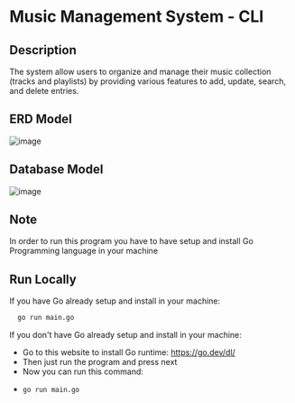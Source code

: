 
# Music Management System - CLI
## Description

 The system allow users to organize and manage their music collection (tracks and playlists) by providing various features to add, update, search, and delete entries.

## ERD Model
![image](https://github.com/ththanhtung/music-management-system-cli/assets/83943695/73ff1809-3ba1-42f5-8fb7-597cc73a07ae)

## Database Model
![image](https://github.com/ththanhtung/music-management-system-cli/assets/83943695/3c0eb39e-b05b-4fcb-b947-8ebbbfa3ffaf)

## Note

In order to run this program you have to have setup and install Go Programming language in your machine
## Run Locally

If you have Go already setup and install in your machine:
```bash
  go run main.go
```
If you don't have Go already setup and install in your machine:
- Go to this website to install Go runtime: https://go.dev/dl/
- Then just run the program and press next
- Now you can run this command:
- ```bash
  go run main.go
```